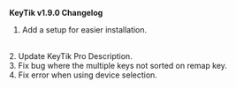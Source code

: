 **KeyTik v1.9.0 Changelog**
<br>
1. Add a setup for easier installation.
<br>
2. Update KeyTik Pro Description.
<br>
3. Fix bug where the multiple keys not sorted on remap key.
<br>
4. Fix error when using device selection.
